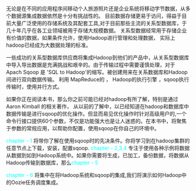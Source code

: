   无论是在不同的应用程序间移动个人旅游照片还是企业系统将移动字节数据，从多个数据源集成数据依然是十分有挑战性的。
  目前数据存储更易于访问，得益于目前大量广泛使用的存储系统及其配套工具,对于目前那些主流的关系型数据库，于几十年几乎在各工业领域被用于存储大规模数据。
  关系型数据经常用于存储企业有价值的数据，如果条件允许，使用Hadoop进行管理和处理数据，
  实际上hadoop已经成为大数据处理的标准。

  一些成功的关系型数据库供应商将集成Hadoop到他们的产品中，从关系型数据库中导入导出数据是充满挑战和艰辛的。由于传输过程中需要谨慎处理，对于 Apach Sqoop 是 'SQL to Hadoop'的缩写。被创建用来在关系数据库和Hadoop间进行双向数据传输。
  利用 MapReduce的 ， Hadoop的执行引擎 ，sqoop执行传输时，使用并行方式。

  如果你正在阅读本书，那么你之前可能已经对hadoop有所了解，特别是通过 Aaron Kimball 的相关著作，
从以前的了解中，以已经知道在hadoop和数据库中数据传输是进行sqoop的优化操作。但显而易见优化操作时针对高级用户的,一个命令行接口提供60个参数，不仅是功能强大也是让人迷惑的。在本书中，将聚焦于参数的常规应用，以帮助你配置，使用sqoop在你自己的环境中。

<font color=#00ffff>chapter - 1</font> 将带你了解在使用sqoop时的先决条件。你将学习到在hadoop集群的任意节点上下载，安装，配置sqoop.
<font color=#00ffff>chapter - 2,3,4</font> 专注于使用各种示例将数据从数据到如到Hadoop系统中。如果你需要将生成，已加工，备份数据，将数据从Hadoop传输到数据库，那么<font color=#00ffff>chapter - 5</font>

<font color=#00ffff>chapter - 6</font> 将集中在将Hadoop系统和sqoop的集成,我们将演示如何Hadoop中的Oozie任务调度集成。
